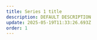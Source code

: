 ```yaml
---
title: Series 1 title
description: DEFAULT DESCRIPTION
update: 2025-05-19T11:33:26.693Z
order: 1
---
```

